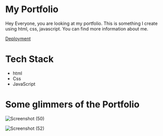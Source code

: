 # My Portfolio

Hey Everyone, you are looking at my portfolio. This is something I create using html, css, javascript.
You can find more information about me.

<a href="https://mansi-deshmukh.github.io/">Deployment</a>
# Tech Stack
- html
- Css
- JavaScript

# Some glimmers of the Portfolio


![Screenshot (50)](https://user-images.githubusercontent.com/102024693/192650938-9f78867f-f04f-4c74-bed3-f2c7ce70f28f.png)

![Screenshot (52)](https://user-images.githubusercontent.com/102024693/192650926-b8373154-5c56-41f9-9697-936cf99c1d99.png)


